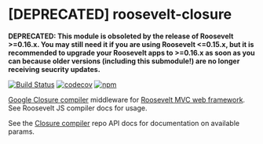 [DEPRECATED] roosevelt-closure
===

**DEPRECATED: This module is obsoleted by the release of Roosevelt >=0.16.x. You may still need it if you are using Roosevelt <=0.15.x, but it is recommended to upgrade your Roosevelt apps to >=0.16.x as soon as you can because older versions (including this submodule!) are no longer receiving seucrity updates.**

[![Build Status](https://github.com/rooseveltframework/roosevelt-closure/workflows/CI/badge.svg
)](https://github.com/rooseveltframework/roosevelt-closure/actions?query=workflow%3ACI) [![codecov](https://codecov.io/gh/rooseveltframework/roosevelt-closure/branch/master/graph/badge.svg)](https://codecov.io/gh/rooseveltframework/roosevelt-closure) [![npm](https://img.shields.io/npm/v/roosevelt-closure.svg)](https://www.npmjs.com/package/roosevelt-closure)

[Google Closure compiler](https://developers.google.com/closure/compiler) middleware for [Roosevelt MVC web framework](https://github.com/rooseveltframework/roosevelt). See Roosevelt JS compiler docs for usage.

See the [Closure compiler](https://www.npmjs.com/package/google-closure-compiler-js) repo API docs for documentation on available params.
